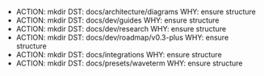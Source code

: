 - ACTION: mkdir
  DST: docs/architecture/diagrams
  WHY: ensure structure
- ACTION: mkdir
  DST: docs/dev/guides
  WHY: ensure structure
- ACTION: mkdir
  DST: docs/dev/research
  WHY: ensure structure
- ACTION: mkdir
  DST: docs/dev/roadmap/v0.3-plus
  WHY: ensure structure
- ACTION: mkdir
  DST: docs/integrations
  WHY: ensure structure
- ACTION: mkdir
  DST: docs/presets/waveterm
  WHY: ensure structure
